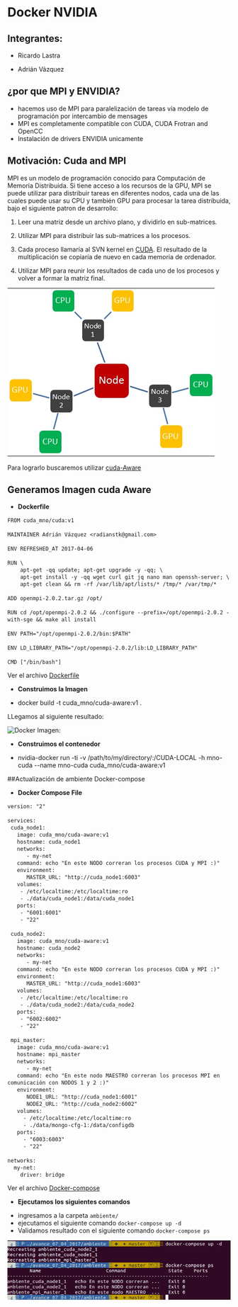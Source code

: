 

# Docker NVIDIA

## Integrantes:

* Ricardo Lastra

* Adrián Vázquez


## ¿por que MPI y ENVIDIA?
- hacemos uso de MPI para paralelización de tareas vía modelo de programación por intercambio de mensages
- MPI es completamente compatible con CUDA, CUDA Frotran and OpenCC
- Instalación de drivers ENVIDIA unicamente


## Motivación: Cuda and MPI

MPI es un modelo de programación conocido para Computación de Memoria Distribuida. Si tiene acceso a los recursos de la GPU, MPI se puede utilizar para distribuir tareas en diferentes nodos, cada una de las cuales puede usar su CPU y también GPU para procesar la tarea distribuida, bajo el siguiente patron de desarrollo:

1. Leer una matriz desde un archivo plano, y dividirlo en sub-matrices.

2. Utilizar MPI para distribuir las sub-matrices a los procesos.

3. Cada proceso llamaría al  SVN kernel en [CUDA](https://github.com/ricardolastra/analisis-numerico-computo-cientifico/blob/master/MNO/proyecto_final/MNO_2017/proyectos/equipos/equipo_6/avance_17_04_2017/metodos-cuda.md). El resultado de la multiplicación se copiaría de nuevo en cada memoria de ordenador.

4. Utilizar MPI para reunir los resultados de cada uno de los procesos y volver a formar la matriz final.

![nvidia-gpu-docker](images/mpi-cuda.png)

Para lograrlo buscaremos utilizar [cuda-Aware](https://devblogs.nvidia.com/parallelforall/introduction-cuda-aware-mpi/) 


## Generamos Imagen cuda Aware

* __Dockerfile__ 
```
FROM cuda_mno/cuda:v1

MAINTAINER Adrián Vázquez <radianstk@gmail.com>

ENV REFRESHED_AT 2017-04-06

RUN \
    apt-get -qq update; apt-get upgrade -y -qq; \
    apt-get install -y -qq wget curl git jq nano man openssh-server; \
    apt-get clean && rm -rf /var/lib/apt/lists/* /tmp/* /var/tmp/*

ADD openmpi-2.0.2.tar.gz /opt/

RUN cd /opt/openmpi-2.0.2 && ./configure --prefix=/opt/openmpi-2.0.2 -with-sge && make all install

ENV PATH="/opt/openmpi-2.0.2/bin:$PATH"

ENV LD_LIBRARY_PATH="/opt/openmpi-2.0.2/lib:LD_LIBRARY_PATH"

CMD ["/bin/bash"]

```
Ver el archivo [Dockerfile](ambiente/docker-images/cuda/Dockerfile)

* __Construimos la Imagen__

- docker build -t cuda_mno/cuda-aware:v1 . 

LLegamos al siguiente resultado: 

![Docker Imagen:](images/cuda-imagen-v1.png)

* __Construimos el contenedor__

- nvidia-docker run -ti -v /path/to/my/directory/:/CUDA-LOCAL -h mno-cuda --name mno-cuda cuda_mno/cuda-aware:v1


##Actualización de ambiente Docker-compose


* __Docker Compose File__

```
version: "2"

services:
 cuda_node1:
   image: cuda_mno/cuda-aware:v1
   hostname: cuda_node1
   networks:
      - my-net
   command: echo "En este NODO correran los procesos CUDA y MPI :)" 
   environment:
      MASTER_URL: "http://cuda_node1:6003"
   volumes:
    - /etc/localtime:/etc/localtime:ro
    - ./data/cuda_node1:/data/cuda_node1
   ports:
    - "6001:6001"
    - "22"

 cuda_node2:
   image: cuda_mno/cuda-aware:v1
   hostname: cuda_node2
   networks:
      - my-net
   command: echo "En este NODO correran los procesos CUDA y MPI :)"
   environment:
      MASTER_URL: "http://cuda_node1:6003"
   volumes:
    - /etc/localtime:/etc/localtime:ro
    - ./data/cuda_node2:/data/cuda_node2
   ports:
    - "6002:6002"
    - "22"

 mpi_master:
   image: cuda_mno/cuda-aware:v1
   hostname: mpi_master
   networks:
      - my-net
   command: echo "En este nodo MAESTRO correran los procesos MPI en comunicación con NODOS 1 y 2 :)"
   environment:
      NODE1_URL: "http://cuda_node1:6001"
      NODE2_URL: "http://cuda_node2:6002"
   volumes:
     - /etc/localtime:/etc/localtime:ro
     - ./data/mongo-cfg-1:/data/configdb
   ports:
     - "6003:6003"
     - "22" 

networks:
  my-net:
    driver: bridge
```
Ver el archivo [Docker-compose](ambiente/docker-compose.yml)

* __Ejecutamos los siguientes comandos__

- ingresamos a la carpeta `ambiente/`
- ejecutamos el siguiente comando `docker-compose up -d`
- Validamos resultado con el siguiente comando `docker-compose ps` 

![Docker container:](images/docker-compose.png)


